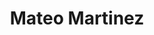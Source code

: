 ---
layout          : blocks/page-participant
title           : Mateo Martinez
type            : participant
time            : vacation
travel-from     : Uruguay
expenses        : owasp
funded          : yes
funded-who      : Summit Editor Fund
flight-cost     : 1000
ticket-cost     : 1500
funded-amount   : 2500
required-funds  : 2500
role            : Summit-Editor
chapter-leader  : Uruguay
job-title       : Uruguay Chapter Leader
image           : https://media.licdn.com/mpr/mpr/shrinknp_200_200/AAEAAQAAAAAAAAeMAAAAJDM4YTJiOGI0LWJkZDItNDliOC1iNzU4LWQ3Njk0ZmNhMWUxOQ.jpg
linkedin        : mateomartinez
twitter         : MateoMartinezOK
status          : done
ticket          : 5x24h
working-sessions:
# add above a comma delimited list of the Working Sessions you would like to attend (use the session's title)
---